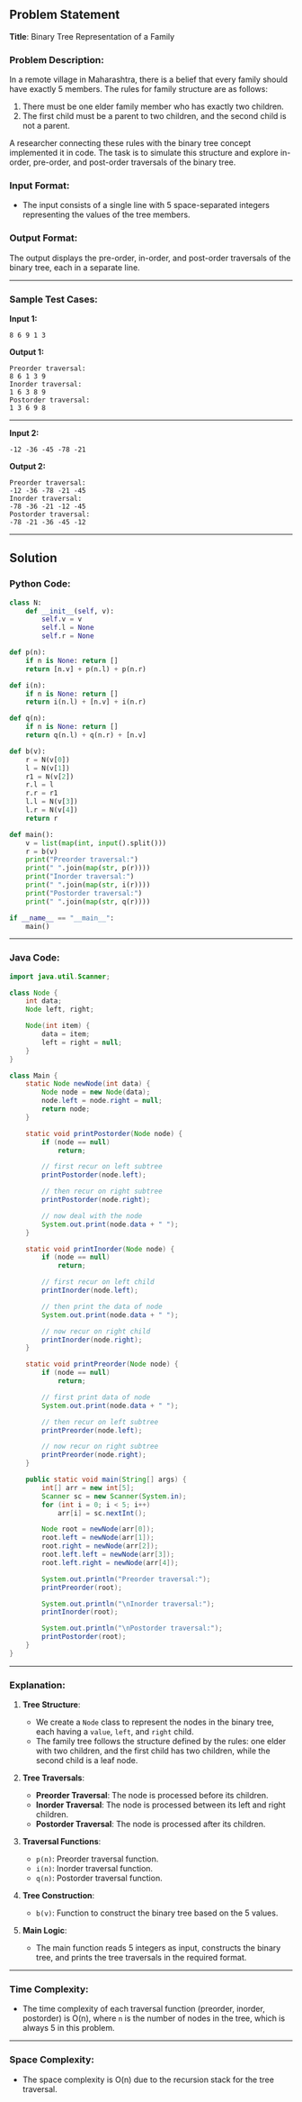 ## Problem Statement

**Title**: Binary Tree Representation of a Family

### Problem Description:
In a remote village in Maharashtra, there is a belief that every family should have exactly 5 members. The rules for family structure are as follows:

1. There must be one elder family member who has exactly two children.
2. The first child must be a parent to two children, and the second child is not a parent.

A researcher connecting these rules with the binary tree concept implemented it in code. The task is to simulate this structure and explore in-order, pre-order, and post-order traversals of the binary tree.

### Input Format:
- The input consists of a single line with 5 space-separated integers representing the values of the tree members.

### Output Format:
The output displays the pre-order, in-order, and post-order traversals of the binary tree, each in a separate line.

---

### Sample Test Cases:

**Input 1:**
```
8 6 9 1 3
```

**Output 1:**
```
Preorder traversal:
8 6 1 3 9
Inorder traversal:
1 6 3 8 9
Postorder traversal:
1 3 6 9 8
```

---

**Input 2:**
```
-12 -36 -45 -78 -21
```

**Output 2:**
```
Preorder traversal:
-12 -36 -78 -21 -45
Inorder traversal:
-78 -36 -21 -12 -45
Postorder traversal:
-78 -21 -36 -45 -12
```

---

## Solution

### Python Code:

```python
class N:
    def __init__(self, v):
        self.v = v
        self.l = None
        self.r = None

def p(n):
    if n is None: return []
    return [n.v] + p(n.l) + p(n.r)

def i(n):
    if n is None: return []
    return i(n.l) + [n.v] + i(n.r)

def q(n):
    if n is None: return []
    return q(n.l) + q(n.r) + [n.v]

def b(v):
    r = N(v[0])
    l = N(v[1])
    r1 = N(v[2])
    r.l = l
    r.r = r1
    l.l = N(v[3])
    l.r = N(v[4])
    return r

def main():
    v = list(map(int, input().split()))
    r = b(v)
    print("Preorder traversal:")
    print(" ".join(map(str, p(r))))
    print("Inorder traversal:")
    print(" ".join(map(str, i(r))))
    print("Postorder traversal:")
    print(" ".join(map(str, q(r))))

if __name__ == "__main__":
    main()
```

---

### Java Code:

```java
import java.util.Scanner;

class Node {
    int data;
    Node left, right;

    Node(int item) {
        data = item;
        left = right = null;
    }
}

class Main {
    static Node newNode(int data) {
        Node node = new Node(data);
        node.left = node.right = null;
        return node;
    }

    static void printPostorder(Node node) {
        if (node == null)
            return;

        // first recur on left subtree
        printPostorder(node.left);

        // then recur on right subtree
        printPostorder(node.right);

        // now deal with the node
        System.out.print(node.data + " ");
    }

    static void printInorder(Node node) {
        if (node == null)
            return;

        // first recur on left child
        printInorder(node.left);

        // then print the data of node
        System.out.print(node.data + " ");

        // now recur on right child
        printInorder(node.right);
    }

    static void printPreorder(Node node) {
        if (node == null)
            return;

        // first print data of node
        System.out.print(node.data + " ");

        // then recur on left subtree
        printPreorder(node.left);

        // now recur on right subtree
        printPreorder(node.right);
    }

    public static void main(String[] args) {
        int[] arr = new int[5];
        Scanner sc = new Scanner(System.in);
        for (int i = 0; i < 5; i++)
            arr[i] = sc.nextInt();

        Node root = newNode(arr[0]);
        root.left = newNode(arr[1]);
        root.right = newNode(arr[2]);
        root.left.left = newNode(arr[3]);
        root.left.right = newNode(arr[4]);

        System.out.println("Preorder traversal:");
        printPreorder(root);

        System.out.println("\nInorder traversal:");
        printInorder(root);

        System.out.println("\nPostorder traversal:");
        printPostorder(root);
    }
}
```

---

### Explanation:

1. **Tree Structure**:
   - We create a `Node` class to represent the nodes in the binary tree, each having a `value`, `left`, and `right` child.
   - The family tree follows the structure defined by the rules: one elder with two children, and the first child has two children, while the second child is a leaf node.

2. **Tree Traversals**:
   - **Preorder Traversal**: The node is processed before its children.
   - **Inorder Traversal**: The node is processed between its left and right children.
   - **Postorder Traversal**: The node is processed after its children.

3. **Traversal Functions**:
   - `p(n)`: Preorder traversal function.
   - `i(n)`: Inorder traversal function.
   - `q(n)`: Postorder traversal function.

4. **Tree Construction**:
   - `b(v)`: Function to construct the binary tree based on the 5 values.

5. **Main Logic**:
   - The main function reads 5 integers as input, constructs the binary tree, and prints the tree traversals in the required format.

---

### Time Complexity:
- The time complexity of each traversal function (preorder, inorder, postorder) is O(n), where `n` is the number of nodes in the tree, which is always 5 in this problem.

---

### Space Complexity:
- The space complexity is O(n) due to the recursion stack for the tree traversal.
